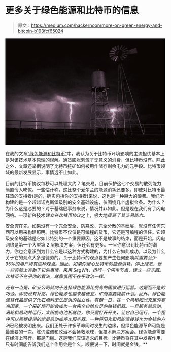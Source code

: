# 更多关于绿色能源和比特币的信息

> 原文：<https://medium.com/hackernoon/more-on-green-energy-and-bitcoin-b193fcf65024>

![](img/cdee8f3c0e1d9dbcc31373fca3ff9c83.png)

在我的文章[“绿色能源和比特币”](https://hackernoon.com/green-energy-and-bitcoin-eb7961f38382)中，我认为关于比特币环境影响的主流担忧基本上是对该技术基本原理的误解。通货膨胀刺激了无意义的消费，但比特币没有。除此之外，文章还举例说明了比特币挖矿如何被用作储存剩余电力的元手段。比特币领域的最新发展显示，事情远不止如此。

目前的比特币协议每秒可以处理大约 7 笔交易。目前保护这七个交易的散列能力简直令人吃惊。一些估计称，这比整个爱尔兰的能源消耗还要多。即使对比特币最狂热的支持者(是的，确实包括你的支持者)来说，这也是一种巨大的浪费。我们所构建的是一个超越诺克斯堡级别的安全基础设施，仅围绕几个虚拟金条。为什么？为什么这是必要的？对于基础层事务来说，情况并非如此。但是现在我们有了闪电网络。一项新兴技术*建立在比特币协议*之上，极大地*提高了其交易能力。*

安全*有*在先。如果没有一个完全安全、防篡改、完全分散的基础层，就没有任何东西可以用来构建照明。比特币不仅仅是可编程的货币，它还是可编程的信任。它超级安全的基础是它如此特别的一个重要原因。这不是故事的结束，而是开始。闪电网络是第一个大型第 2 层解决方案，但还会有更多。一旦你意识到比特币的潜力，你也会意识到为什么它是以这种方式构建的，为什么它如此成功，以及为什么关于它的观点大多是徒劳的。关于比特币的观点要想产生任何影响*就需要至少 95%的用户持有这种观点。因此，如果你担心比特币的能源消耗，停止抱怨，做一些实际上有助于它的事情。采用 SegWit，运行一个闪电节点，建立一些东西。比特币不在乎你的看法，就像氛围不在乎政治一样。*

*还有一点是，矿业公司倾向于选择绿色能源比例高的国家进行运营。这是*而不是*的巧合。即使没有补贴，绿色能源也越来越便宜，矿商需要提前计划。此外，绿色能源替代品提供了化石燃料无法提供的独立性。有朝一日，在一个风和阳光充足的寒冷国家，一个采矿场可能会成为一台完全自给自足的赚钱机器。一旦服务器启动，涡轮机启动并运行，太阳能电池板就位，你只需打开开关，让它自己运行。一个程序可以根据提供的能量启动或停止服务器。一种将阳光和风能直接转化为金钱的方法*已经被发明出来。我们正处于许多革命同时发生的边缘，但绿色能源革命可能是最重要的一次。陈词滥调和政治不会拯救地球，但技术解决方案会。绿色能源需要在经济上可行。那是门槛。这是我们应该追求的目标。比特币将在其中发挥作用，只有时间能告诉我们这个作用会是什么。顺便说一下，时间就是金钱。**